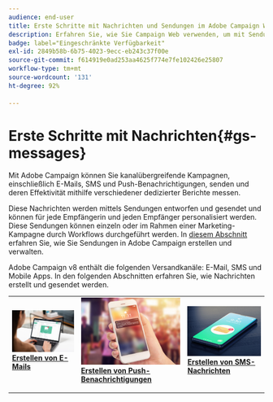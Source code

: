 ```yaml
---
audience: end-user
title: Erste Schritte mit Nachrichten und Sendungen im Adobe Campaign Web
description: Erfahren Sie, wie Sie Campaign Web verwenden, um mit Sendungen zu arbeiten und Nachrichten zu senden
badge: label="Eingeschränkte Verfügbarkeit"
exl-id: 2849b58b-6b75-4023-9ecc-eb243c37f00e
source-git-commit: f614919e0ad253aa4625f774e7fe102426e25807
workflow-type: tm+mt
source-wordcount: '131'
ht-degree: 92%

---
```


# Erste Schritte mit Nachrichten{#gs-messages}

Mit Adobe Campaign können Sie kanalübergreifende Kampagnen, einschließlich E-Mails, SMS und Push-Benachrichtigungen, senden und deren Effektivität mithilfe verschiedener dedizierter Berichte messen.

Diese Nachrichten werden mittels Sendungen entworfen und gesendet und können für jede Empfängerin und jeden Empfänger personalisiert werden. Diese Sendungen können einzeln oder im Rahmen einer Marketing-Kampagne durch Workflows durchgeführt werden. In [diesem Abschnitt](gs-deliveries.md) erfahren Sie, wie Sie Sendungen in Adobe Campaign erstellen und verwalten.

Adobe Campaign v8 enthält die folgenden Versandkanäle: E-Mail, SMS und Mobile Apps. In den folgenden Abschnitten erfahren Sie, wie Nachrichten erstellt und gesendet werden.

<table style="table-layout:fixed">
    <tr style="border: 0;">
    <td>
    <a href="../email/create-email.md">
    <img alt="E-Mail" src="assets/do-not-localize/email.jpg">
    </a>
    <div><a href="../email/create-email.md"><strong>Erstellen von E-Mails</strong>
    </div>
    <p>
    </td>
    <td>
    <a href="../push/create-push.md">
      <img alt="Push" src="assets/do-not-localize/push.jpg">
    </a>
    <div>
    <a href="../push/gs-push.md"><strong>Erstellen von Push-Benachrichtigungen</strong></a>
    </div>
    <p>
    </td>
    <td>
    <a href="../sms/create-sms.md">
      <img alt="SMS" src="assets/do-not-localize/sms.jpg">
    </a>
    <div>
    <a href="../sms/create-sms.md"><strong>Erstellen von SMS-Nachrichten</strong></a>
    </div>
    <p>
    </td>
    </tr>
    </table>


